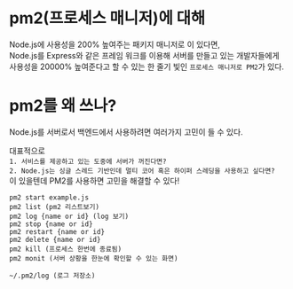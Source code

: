 # pm2(프로세스 매니저)에 대해

Node.js에 사용성을 200% 높여주는 패키지 매니저로 <npm>이 있다면, </br>
Node.js를 Express와 같은 프레임 워크를 이용해 서버를 만들고 있는 개발자들에게 </br>
사용성을 20000% 높여준다고 할 수 있는 한 줄기 빛인 `프로세스 매니저로 PM2`가 있다.

# pm2를 왜 쓰나?

Node.js를 서버로서 백엔드에서 사용하려면 여러가지 고민이 들 수 있다.

대표적으로
</br>
`1. 서비스를 제공하고 있는 도중에 서버가 꺼진다면?` </br>
`2. Node.js는 싱글 스레드 기반인데 멀티 코어 혹은 하이퍼 스레딩을 사용하고 싶다면?`
</br>
이 있을텐데 PM2를 사용하면 고민을 해결할 수 있다!

```
pm2 start example.js
pm2 list (pm2 리스트보기)
pm2 log {name or id} (log 보기)
pm2 stop {name or id}
pm2 restart {name or id}
pm2 delete {name or id}
pm2 kill (프로세스 한번에 종료됨)
pm2 monit (서버 상황을 한눈에 확인할 수 있는 화면)

~/.pm2/log (로그 저장소)
```
